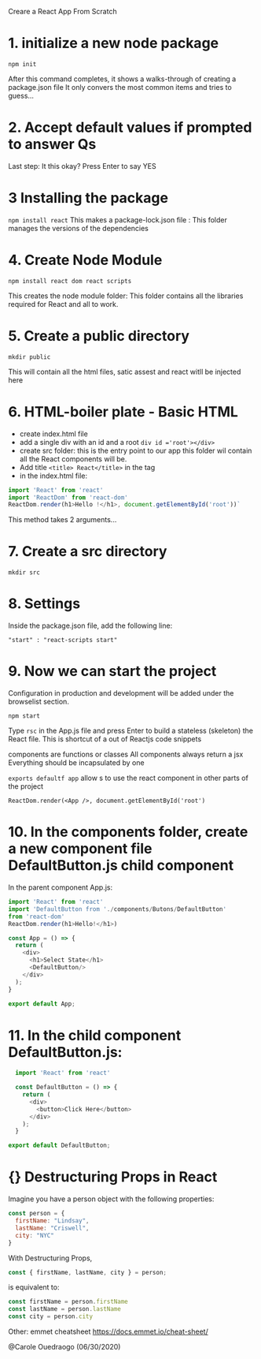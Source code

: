 Creare a React App From Scratch 

# 1. initialize a new node package

    npm init

After this command completes, it shows a walks-through of creating a package.json file
It only convers the most common items and tries to guess...

# 2. Accept default values if prompted to answer Qs
Last step: It this okay? Press Enter to say YES

# 3 Installing the package

`npm install react`
This makes a package-lock.json file : This folder manages the versions of the dependencies

# 4. Create Node Module

`npm install react dom react scripts`

This creates the node module folder: This folder contains all the libraries required for React and all to work.

# 5. Create a public directory

  `mkdir public`

This will contain all the html files, satic assest and react witll be injected here
 
 
# 6. HTML-boiler plate - Basic HTML

- create index.html file
- add a single div with an id and a root
`div id ='root'></div>`
- create src folder: this is the entry point to our app
this folder wil contain all the React components will be.
- Add title `<title> React</title>` in the <head> tag
- in the index.html file:
  
```javascript
import 'React' from 'react'
import 'ReactDom' from 'react-dom'
ReactDom.render(h1>Hello !</h1>, document.getElementById('root'))`
```
This method takes 2 arguments...

 # 7. Create a src directory
 
 `mkdir src`


 # 8. Settings
Inside the package.json file,  add the following line:
        
`"start" : "react-scripts start"`
    
 # 9. Now we can start the project
Configuration in  production and development will be added under the browselist section.

`npm start`

Type `rsc` in the App.js file and press  Enter to build a stateless (skeleton) the React file.
This is shortcut of a out of Reactjs code snippets  

components are functions or classes
All components always return a jsx
Everything should be incapsulated by one <div>
  
`exports defaultf app` allow s to use the react component in other parts of the project
  
`ReactDom.render(<App />, document.getElementById('root')`

 # 10. In the components folder, create a new component file DefaultButton.js child component
In the parent component App.js:

```javascript
import 'React' from 'react'
import 'DefaultButton from './components/Butons/DefaultButton' 
from 'react-dom'
ReactDom.render(h1>Hello!</h1>)

const App = () => {
  return (
    <div>
      <h1>Select State</h1>
      <DefaultButton/>
    </div>
  );
}

export default App;
```
  
  
  # 11. In the child component DefaultButton.js:
  
  ```javascript
    import 'React' from 'react'

    const DefaultButton = () => {
      return (
        <div>
          <button>Click Here</button>
        </div>
      );
    }

  export default DefaultButton;
``` 

# {} Destructuring Props in React

Imagine you have a person object with the following properties:
```javascript
const person = {
  firstName: "Lindsay",
  lastName: "Criswell",
  city: "NYC"
}
```
With Destructuring Props,

```javascript
const { firstName, lastName, city } = person;
```

is equivalent to:

```javascript
const firstName = person.firstName
const lastName = person.lastName
const city = person.city  
```

Other: emmet cheatsheet https://docs.emmet.io/cheat-sheet/
  
@Carole Ouedraogo
(06/30/2020)
  
